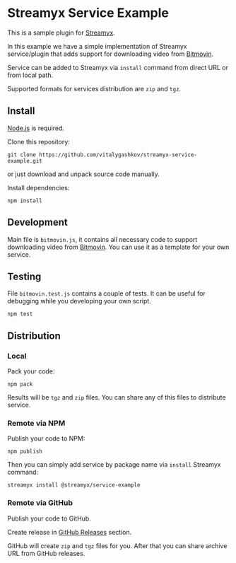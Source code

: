 # Streamyx Service Example

This is a sample plugin for [Streamyx](https://streamyx.ru).

In this example we have a simple implementation of Streamyx service/plugin that adds support for downloading video from [Bitmovin](https://bitmovin.com/demos/drm/).

Service can be added to Streamyx via `install` command from direct URL or from local path.

Supported formats for services distribution are `zip` and `tgz`.

## Install

[Node.js](https://nodejs.org/en/) is required.

Clone this repository:

```shell
git clone https://github.com/vitalygashkov/streamyx-service-example.git
```

or just download and unpack source code manually.

Install dependencies:

```shell
npm install
```

## Development

Main file is `bitmovin.js`, it contains all necessary code to support downloading video from [Bitmovin](https://bitmovin.com/demos/drm/). You can use it as a template for your own service.

## Testing

File `bitmovin.test.js` contains a couple of tests. It can be useful for debugging while you developing your own script.

```shell
npm test
```

## Distribution

### Local

Pack your code:

```shell
npm pack
```

Results will be `tgz` and `zip` files. You can share any of this files to distribute service.

### Remote via NPM

Publish your code to NPM:

```shell
npm publish
```

Then you can simply add service by package name via `install` Streamyx command:

```shell
streamyx install @streamyx/service-example
```

### Remote via GitHub

Publish your code to GitHub.

Create release in [GitHub Releases](https://github.com/vitalygashkov/streamyx-service-example/releases) section.

GitHub will create `zip` and `tgz` files for you. After that you can share archive URL from GitHub releases.
